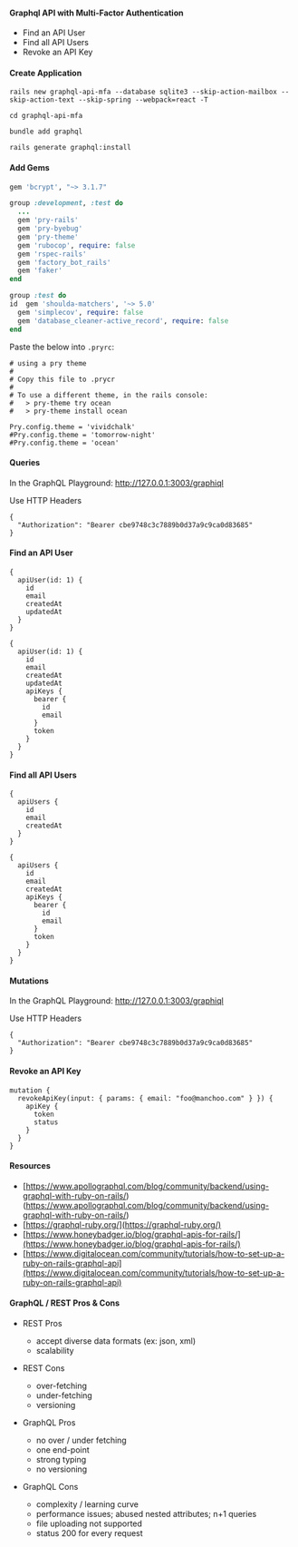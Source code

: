 
#### Graphql API with Multi-Factor Authentication

- Find an API User
- Find all API Users
- Revoke an API Key


#### Create Application
```
rails new graphql-api-mfa --database sqlite3 --skip-action-mailbox --skip-action-text --skip-spring --webpack=react -T

cd graphql-api-mfa

bundle add graphql

rails generate graphql:install
```

#### Add Gems

```ruby
gem 'bcrypt', "~> 3.1.7"

group :development, :test do
  ...
  gem 'pry-rails'
  gem 'pry-byebug'
  gem 'pry-theme'
  gem 'rubocop', require: false
  gem 'rspec-rails'
  gem 'factory_bot_rails'
  gem 'faker'
end

group :test do
id  gem 'shoulda-matchers', '~> 5.0'
  gem 'simplecov', require: false
  gem 'database_cleaner-active_record', require: false
end
```


Paste the below into `.pryrc`:
```
# using a pry theme
#
# Copy this file to .prycr
#
# To use a different theme, in the rails console:
#   > pry-theme try ocean
#   > pry-theme install ocean

Pry.config.theme = 'vividchalk'
#Pry.config.theme = 'tomorrow-night'
#Pry.config.theme = 'ocean'
```



#### Queries
In the GraphQL Playground: http://127.0.0.1:3003/graphiql

Use HTTP Headers
```
{
  "Authorization": "Bearer cbe9748c3c7889b0d37a9c9ca0d83685"
}
```

#### Find an API User
```
{
  apiUser(id: 1) {
    id
    email
    createdAt
    updatedAt
  } 
}
```

```
{
  apiUser(id: 1) {
    id
    email
    createdAt
    updatedAt
    apiKeys {
      bearer {
        id
        email
      }
      token
    }
  }
}
```

#### Find all API Users
```
{
  apiUsers {
    id
    email
    createdAt
  }
}
```

```
{
  apiUsers {
    id
    email
    createdAt
    apiKeys {
      bearer {
        id
        email
      }
      token
    }
  }
}
```

#### Mutations
In the GraphQL Playground: http://127.0.0.1:3003/graphiql

Use HTTP Headers
```
{
  "Authorization": "Bearer cbe9748c3c7889b0d37a9c9ca0d83685"
}
```

#### Revoke an API Key
```
mutation {
  revokeApiKey(input: { params: { email: "foo@manchoo.com" } }) {
    apiKey {
      token
      status
    }
  }
}
```


#### Resources

- [https://www.apollographql.com/blog/community/backend/using-graphql-with-ruby-on-rails/)(https://www.apollographql.com/blog/community/backend/using-graphql-with-ruby-on-rails/)
- [https://graphql-ruby.org/](https://graphql-ruby.org/)
- [https://www.honeybadger.io/blog/graphql-apis-for-rails/](https://www.honeybadger.io/blog/graphql-apis-for-rails/)
- [https://www.digitalocean.com/community/tutorials/how-to-set-up-a-ruby-on-rails-graphql-api](https://www.digitalocean.com/community/tutorials/how-to-set-up-a-ruby-on-rails-graphql-api)


#### GraphQL / REST Pros & Cons


- REST Pros
  - accept diverse data formats (ex: json, xml)
  - scalability

- REST Cons
  - over-fetching
  - under-fetching
  - versioning


- GraphQL Pros
  - no over / under fetching
  - one end-point
  - strong typing
  - no versioning

- GraphQL Cons
  - complexity / learning curve
  - performance issues; abused nested attributes; n+1 queries
  - file uploading not supported
  - status 200 for every request


